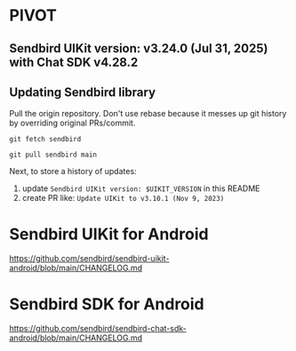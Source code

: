 # PIVOT

## Sendbird UIKit version: v3.24.0 (Jul 31, 2025) with Chat SDK v4.28.2

## Updating Sendbird library
Pull the origin repository.
Don't use rebase because it messes up git history by overriding original PRs/commit.

`git fetch sendbird`

`git pull sendbird main`

Next, to store a history of updates:
1. update `Sendbird UIKit version: $UIKIT_VERSION` in this README
2. create PR like: `Update UIKit to v3.10.1 (Nov 9, 2023)`


# Sendbird UIKit for Android
https://github.com/sendbird/sendbird-uikit-android/blob/main/CHANGELOG.md

# Sendbird SDK for Android
https://github.com/sendbird/sendbird-chat-sdk-android/blob/main/CHANGELOG.md
